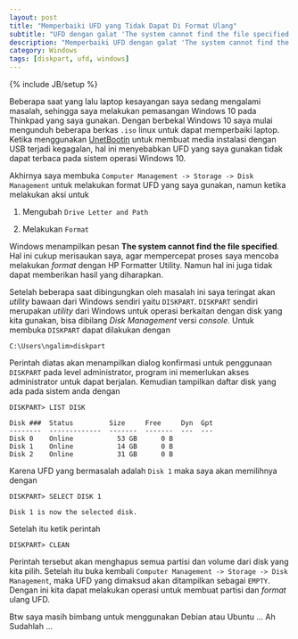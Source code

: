 ```yaml
---
layout: post
title: "Memperbaiki UFD yang Tidak Dapat Di Format Ulang"
subtitle: "UFD dengan galat 'The system cannot find the file specified'"
description: "Memperbaiki UFD dengan galat 'The system cannot find the file specified'"
category: Windows
tags: [diskpart, ufd, windows]
---
```

{% include JB/setup %}

Beberapa saat yang lalu laptop kesayangan saya sedang mengalami masalah, sehingga saya melakukan pemasangan Windows 10 pada Thinkpad yang saya gunakan. Dengan berbekal Windows 10 saya mulai mengunduh beberapa berkas `.iso` linux untuk dapat memperbaiki laptop. Ketika menggunakan [UnetBootin](https://unetbootin.github.io/) untuk membuat media instalasi dengan USB terjadi kegagalan, hal ini menyebabkan UFD yang saya gunakan tidak dapat terbaca pada sistem operasi Windows 10. 

<!--more-->
Akhirnya saya membuka `Computer Management -> Storage -> Disk Management` untuk melakukan format UFD yang saya gunakan, namun ketika melakukan aksi untuk 

1. Mengubah `Drive Letter and Path`

2. Melakukan `Format`

Windows menampilkan pesan **The system cannot find the file specified**. Hal ini cukup merisaukan saya, agar mempercepat proses saya mencoba melakukan _format_ dengan HP Formatter Utility. Namun hal ini juga tidak dapat memberikan hasil yang diharapkan. 

Setelah beberapa saat dibingungkan oleh masalah ini saya teringat akan _utility_ bawaan dari Windows sendiri yaitu `DISKPART`. `DISKPART` sendiri merupakan _utility_ dari Windows untuk operasi berkaitan dengan disk yang kita gunakan, bisa dibilang _Disk Management_ versi _console_. Untuk membuka `DISKPART` dapat dilakukan dengan

    C:\Users\ngalim>diskpart

Perintah diatas akan menampilkan dialog konfirmasi untuk penggunaan `DISKPART` pada level administrator, program ini memerlukan akses administrator untuk dapat berjalan. Kemudian tampilkan daftar disk yang ada pada sistem anda dengan 

    DISKPART> LIST DISK

    Disk ###  Status         Size     Free     Dyn  Gpt
    --------  -------------  -------  -------  ---  ---
    Disk 0    Online           53 GB      0 B
    Disk 1    Online           14 GB      0 B
    Disk 2    Online           31 GB      0 B    

Karena UFD yang bermasalah adalah `Disk 1` maka saya akan memilihnya dengan

    DISKPART> SELECT DISK 1

    Disk 1 is now the selected disk.

Setelah itu ketik perintah 

    DISKPART> CLEAN

Perintah tersebut akan menghapus semua partisi dan volume dari disk yang kita pilih. Setelah itu buka kembali `Computer Management -> Storage -> Disk Management`, maka UFD yang dimaksud akan ditampilkan sebagai `EMPTY`. Dengan ini kita dapat melakukan operasi untuk membuat partisi dan _format_ ulang UFD.

Btw saya masih bimbang untuk menggunakan Debian atau Ubuntu ... Ah Sudahlah ...
